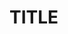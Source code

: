 <!--
---
layout: default
title: Terminal
parent: Day 1 - Getting started
nav_order: 1
---
-->

# TITLE